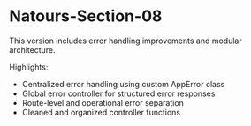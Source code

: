 ﻿# Natours-Section-08
 
This version includes error handling improvements and modular architecture.

Highlights:
- Centralized error handling using custom AppError class
- Global error controller for structured error responses
- Route-level and operational error separation
- Cleaned and organized controller functions
